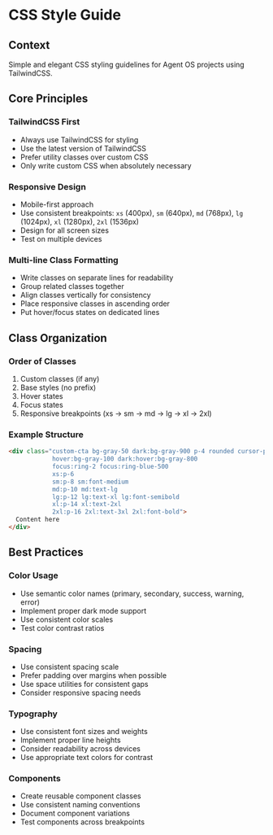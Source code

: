 # CSS Style Guide

## Context

Simple and elegant CSS styling guidelines for Agent OS projects using TailwindCSS.

## Core Principles

### TailwindCSS First
- Always use TailwindCSS for styling
- Use the latest version of TailwindCSS
- Prefer utility classes over custom CSS
- Only write custom CSS when absolutely necessary

### Responsive Design
- Mobile-first approach
- Use consistent breakpoints: `xs` (400px), `sm` (640px), `md` (768px), `lg` (1024px), `xl` (1280px), `2xl` (1536px)
- Design for all screen sizes
- Test on multiple devices

### Multi-line Class Formatting
- Write classes on separate lines for readability
- Group related classes together
- Align classes vertically for consistency
- Place responsive classes in ascending order
- Put hover/focus states on dedicated lines

## Class Organization

### Order of Classes
1. Custom classes (if any)
2. Base styles (no prefix)
3. Hover states
4. Focus states
5. Responsive breakpoints (xs → sm → md → lg → xl → 2xl)

### Example Structure
```html
<div class="custom-cta bg-gray-50 dark:bg-gray-900 p-4 rounded cursor-pointer w-full
            hover:bg-gray-100 dark:hover:bg-gray-800
            focus:ring-2 focus:ring-blue-500
            xs:p-6
            sm:p-8 sm:font-medium
            md:p-10 md:text-lg
            lg:p-12 lg:text-xl lg:font-semibold
            xl:p-14 xl:text-2xl
            2xl:p-16 2xl:text-3xl 2xl:font-bold">
  Content here
</div>
```

## Best Practices

### Color Usage
- Use semantic color names (primary, secondary, success, warning, error)
- Implement proper dark mode support
- Use consistent color scales
- Test color contrast ratios

### Spacing
- Use consistent spacing scale
- Prefer padding over margins when possible
- Use space utilities for consistent gaps
- Consider responsive spacing needs

### Typography
- Use consistent font sizes and weights
- Implement proper line heights
- Consider readability across devices
- Use appropriate text colors for contrast

### Components
- Create reusable component classes
- Use consistent naming conventions
- Document component variations
- Test components across breakpoints
